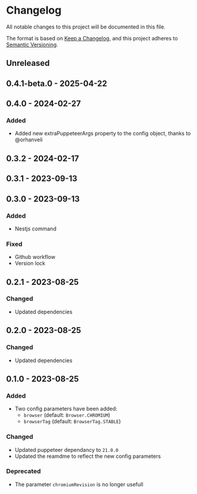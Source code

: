 # Changelog

All notable changes to this project will be documented in this file.

The format is based on [Keep a Changelog](https://keepachangelog.com/en/1.0.0/),
and this project adheres to [Semantic Versioning](https://semver.org/spec/v2.0.0.html).

## Unreleased

## 0.4.1-beta.0 - 2025-04-22

## 0.4.0 - 2024-02-27
### Added
- Added new extraPuppeteerArgs property to the config object, thanks to @orhanveli

## 0.3.2 - 2024-02-17

## 0.3.1 - 2023-09-13

## 0.3.0 - 2023-09-13
### Added
- Nestjs command

### Fixed
- Github workflow
- Version lock

## 0.2.1 - 2023-08-25
### Changed
- Updated dependencies

## 0.2.0 - 2023-08-25
### Changed
- Updated dependencies

## 0.1.0 - 2023-08-25
### Added
- Two config parameters have been added:
  - `browser` (default: `Browser.CHROMIUM`)
  - `browserTag` (default: `BrowserTag.STABLE`)

### Changed
- Updated puppeteer dependancy to `21.0.0`
- Updated the reamdme to reflect the new config parameters

### Deprecated
- The parameter `chromiumRevision` is no longer usefull
